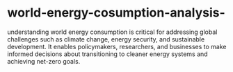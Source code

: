 # world-energy-cosumption-analysis-
understanding world energy consumption is critical for addressing global challenges such as climate change, energy security, and sustainable development. It enables policymakers, researchers, and businesses to make informed decisions about transitioning to cleaner energy systems and achieving net-zero goals.

